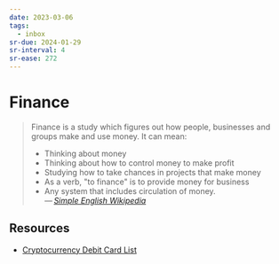 ```yaml
---
date: 2023-03-06
tags:
  - inbox
sr-due: 2024-01-29
sr-interval: 4
sr-ease: 272
---
```


# Finance

> Finance is a study which figures out how people, businesses and groups make
> and use money. It can mean:
>
> - Thinking about money
> - Thinking about how to control money to make profit
> - Studying how to take chances in projects that make money
> - As a verb, "to finance" is to provide money for business
> - Any system that includes circulation of money.\
> — <cite>[Simple English Wikipedia](https://simple.wikipedia.org/wiki/Finance)</cite>

## Resources

- [Cryptocurrency Debit Card List](https://www.cryptowisser.com/debit-cards/)
